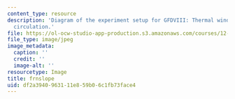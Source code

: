 ```yaml
---
content_type: resource
description: 'Diagram of the experiment setup for GFDVIII: Thermal wind and Hadley
  circulation.'
file: https://ol-ocw-studio-app-production.s3.amazonaws.com/courses/12-003-atmosphere-ocean-and-climate-dynamics-fall-2008/df2a3940963111e859b06c1fb73face4_frnslope.jpg
file_type: image/jpeg
image_metadata:
  caption: ''
  credit: ''
  image-alt: ''
resourcetype: Image
title: frnslope
uid: df2a3940-9631-11e8-59b0-6c1fb73face4
---
```

